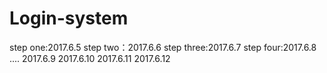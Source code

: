 # Login-system
step one:2017.6.5
step two：2017.6.6
step three:2017.6.7
step four:2017.6.8
....
2017.6.9
2017.6.10
2017.6.11
2017.6.12
